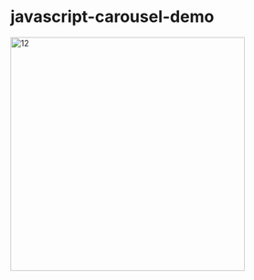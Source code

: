 # javascript-carousel-demo
<img width="410" alt="12" src="https://cloud.githubusercontent.com/assets/26308862/25565987/6862c032-2d86-11e7-9dcf-bdaaacb1c4c5.png">
